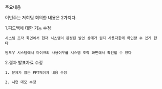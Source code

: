 주요내용

이번주는 저희팀 회의한 내용은 2가지다.

  1.피드백에 대한 기능 수정 

    시스템 조작 화면에서 현재 시스템이 판정된 발언 상태가 뭔지 사용자한테 확인할 수 있게 한다

    원도우 시스템에서 마이크의 사용여부를 시스템 조작 화면에서 확인할 수 있다

  2.결과 발표자료 수정

    1. 문제가 있는 PPT페이지 내용 수정

    2. 시연 데모 수정
